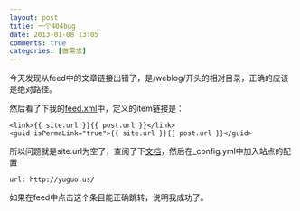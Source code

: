 ```yaml
---
layout: post
title: 一个404bug
date: 2013-01-08 13:05
comments: true
categories: [做需求]
---
```


今天发现从feed中的文章链接出错了，是/weblog/开头的相对目录，正确的应该是绝对路径。

然后看了下我的[feed.xml](https://github.com/fishguo321/fishguo321.github.com/blob/master/feed.xml)中，定义的item链接是：

	<link>{{ site.url }}{{ post.url }}</link>
	<guid isPermaLink="true">{{ site.url }}{{ post.url }}</guid>

所以问题就是site.url为空了，查阅了下[文档]()，然后在_config.yml中加入站点的配置

	url: http://yuguo.us/
	
如果在feed中点击这个条目能正确跳转，说明我成功了。
